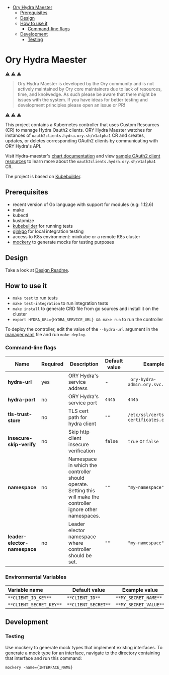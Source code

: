 <!-- START doctoc generated TOC please keep comment here to allow auto update -->
<!-- DON'T EDIT THIS SECTION, INSTEAD RE-RUN doctoc TO UPDATE -->

- [Ory Hydra Maester](#ory-hydra-maester)
  - [Prerequisites](#prerequisites)
  - [Design](#design)
  - [How to use it](#how-to-use-it)
    - [Command-line flags](#command-line-flags)
  - [Development](#development)
    - [Testing](#testing)

<!-- END doctoc generated TOC please keep comment here to allow auto update -->

# Ory Hydra Maester

⚠️ ⚠️ ⚠️

> Ory Hydra Maester is developed by the Ory community and is not actively
> maintained by Ory core maintainers due to lack of resources, time, and
> knolwedge. As such please be aware that there might be issues with the system.
> If you have ideas for better testing and development principles please open an
> issue or PR!

⚠️ ⚠️ ⚠️

This project contains a Kubernetes controller that uses Custom Resources (CR) to
manage Hydra Oauth2 clients. ORY Hydra Maester watches for instances of
`oauth2clients.hydra.ory.sh/v1alpha1` CR and creates, updates, or deletes
corresponding OAuth2 clients by communicating with ORY Hydra's API.

Visit Hydra-maester's
[chart documentation](https://github.com/ory/k8s/blob/master/docs/helm/hydra-maester.md)
and view [sample OAuth2 client resources](config/samples) to learn more about
the `oauth2clients.hydra.ory.sh/v1alpha1` CR.

The project is based on
[Kubebuilder](https://github.com/kubernetes-sigs/kubebuilder).

## Prerequisites

- recent version of Go language with support for modules (e.g: 1.12.6)
- make
- kubectl
- kustomize
- [kubebuilder](https://github.com/kubernetes-sigs/kubebuilder) for running
  tests
- [ginkgo](https://onsi.github.io/ginkgo/) for local integration testing
- access to K8s environment: minikube or a remote K8s cluster
- [mockery](https://github.com/vektra/mockery) to generate mocks for testing
  purposes

## Design

Take a look at [Design Readme](./docs/README.md).

## How to use it

- `make test` to run tests
- `make test-integration` to run integration tests
- `make install` to generate CRD file from go sources and install it on the
  cluster
- `export HYDRA_URL={HYDRA_SERVICE_URL} && make run` to run the controller

To deploy the controller, edit the value of the `--hydra-url` argument in the
[manager.yaml](config/manager/manager.yaml) file and run `make deploy`.

### Command-line flags

| Name                         | Required | Description                                                                                                      | Default value | Example values                           |
| ---------------------------- | -------- | ---------------------------------------------------------------------------------------------------------------- | ------------- | ---------------------------------------- |
| **hydra-url**                | yes      | ORY Hydra's service address                                                                                      | -             | ` ory-hydra-admin.ory.svc.cluster.local` |
| **hydra-port**               | no       | ORY Hydra's service port                                                                                         | `4445`        | `4445`                                   |
| **tls-trust-store**          | no       | TLS cert path for hydra client                                                                                   | `""`          | `/etc/ssl/certs/ca-certificates.crt`     |
| **insecure-skip-verify**     | no       | Skip http client insecure verification                                                                           | `false`       | `true` or `false`                        |
| **namespace**                | no       | Namespace in which the controller should operate. Setting this will make the controller ignore other namespaces. | `""`          | `"my-namespace"`                         |
| **leader-elector-namespace** | no       | Leader elector namespace where controller should be set.                                                         | `""`          | `"my-namespace"`                         |

### Environmental Variables

| Variable name           | Default value       | Example value         |
| :---------------------- | ------------------- | --------------------- |
| `**CLIENT_ID_KEY**`     | `**CLIENT_ID**`     | `**MY_SECRET_NAME**`  |
| `**CLIENT_SECRET_KEY**` | `**CLIENT_SECRET**` | `**MY_SECRET_VALUE**` |

## Development

### Testing

Use mockery to generate mock types that implement existing interfaces. To
generate a mock type for an interface, navigate to the directory containing that
interface and run this command:

```
mockery -name={INTERFACE_NAME}
```
